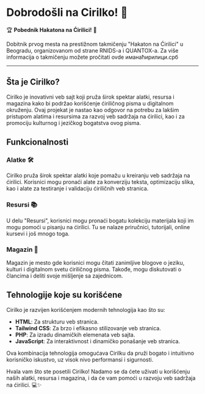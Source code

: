 # Dobrodošli na Cirilko! 🎉

🏆 **Pobednik Hakatona na Ćirilici!** 🥇

Dobitnik prvog mesta na prestižnom takmičenju "Hakaton na Ćirilici" u Beogradu, organizovanom od strane RNIDS-a i QUANTOX-a. Za više informacija o takmičenju možete pročitati ovde иманаћирилици.срб

---

## Šta je Cirilko?

Cirilko je inovativni veb sajt koji pruža širok spektar alatki, resursa i magazina kako bi podržao korišćenje ćiriličnog pisma u digitalnom okruženju. Ovaj projekat je nastao kao odgovor na potrebu za lakšim pristupom alatima i resursima za razvoj veb sadržaja na ćirilici, kao i za promociju kulturnog i jezičkog bogatstva ovog pisma.

## Funkcionalnosti

### Alatke 🛠️
Cirilko pruža širok spektar alatki koje pomažu u kreiranju veb sadržaja na ćirilici. Korisnici mogu pronaći alate za konverziju teksta, optimizaciju slika, kao i alate za testiranje i validaciju ćiriličnih veb stranica.

### Resursi 📚
U delu "Resursi", korisnici mogu pronaći bogatu kolekciju materijala koji im mogu pomoći u pisanju na ćirilici. Tu se nalaze priručnici, tutorijali, online kursevi i još mnogo toga.

### Magazin 📰
Magazin je mesto gde korisnici mogu čitati zanimljive blogove o jeziku, kulturi i digitalnom svetu ćiriličnog pisma. Takođe, mogu diskutovati o člancima i deliti svoje mišljenje sa zajednicom.

## Tehnologije koje su korišćene

Cirilko je razvijen korišćenjem modernih tehnologija kao što su:

- **HTML**: Za strukturu veb stranica.
- **Tailwind CSS**: Za brzo i efikasno stilizovanje veb stranica.
- **PHP**: Za izradu dinamičkih elemenata veb sajta.
- **JavaScript**: Za interaktivnost i dinamičko ponašanje veb stranica.

Ova kombinacija tehnologija omogućava Cirilku da pruži bogato i intuitivno korisničko iskustvo, uz visok nivo performansi i sigurnosti.

Hvala vam što ste posetili Cirilko! Nadamo se da ćete uživati u korišćenju naših alatki, resursa i magazina, i da će vam pomoći u razvoju veb sadržaja na ćirilici. 💻✨
